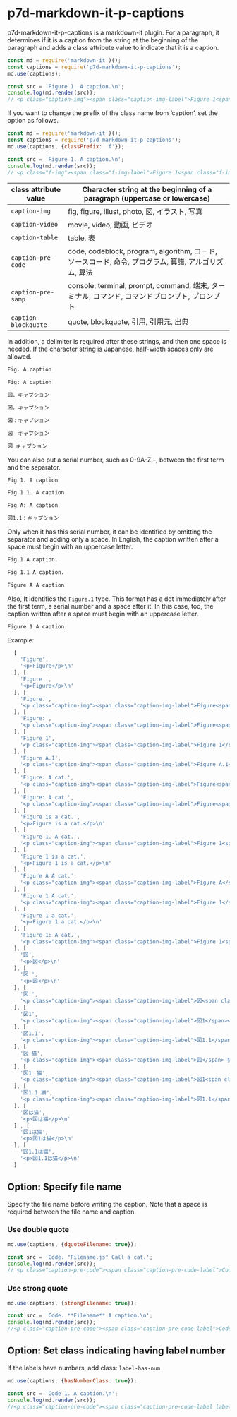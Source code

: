 # p7d-markdown-it-p-captions

p7d-markdown-it-p-captions is a markdown-it plugin. For a paragraph, it determines if it is a caption from the string at the beginning of the paragraph and adds a class attribute value to indicate that it is a caption.

```js
const md = require('markdown-it')();
const captions = require('p7d-markdown-it-p-captions');
md.use(captions);

const src = 'Figure 1. A caption.\n';
console.log(md.render(src));
// <p class="caption-img"><span class="caption-img-label">Figure 1<span class="caption-img-label-joint">.</span></span> A caption.</p>
```

If you want to change the prefix of the class name from ‘caption’, set the option as follows.

```js
const md = require('markdown-it')();
const captions = require('p7d-markdown-it-p-captions');
md.use(captions, {classPrefix: 'f'});

const src = 'Figure 1. A caption.\n';
console.log(md.render(src));
// <p class="f-img"><span class="f-img-label">Figure 1<span class="f-img-label-joint">.</span></span> A caption.</p>
```

| class attribute value | Character string at the beginning of a paragraph (uppercase or lowercase) |
| ---- | ---- |
| `caption-img` | fig, figure, illust, photo, 図, イラスト, 写真 |
| `caption-video` | movie, video, 動画, ビデオ |
| `caption-table` | table, 表 |
| `caption-pre-code` | code, codeblock, program, algorithm, コード, ソースコード, 命令, プログラム, 算譜, アルゴリズム, 算法 |
| `caption-pre-samp` | console, terminal, prompt, command, 端末, ターミナル, コマンド, コマンドプロンプト, プロンプト |
| `caption-blockquote` | quote, blockquote, 引用, 引用元, 出典 |

In addition, a delimiter is required after these strings, and then one space is needed. If the character string is Japanese, half-width spaces only are allowed.

```md
Fig. A caption

Fig: A caption

図．キャプション

図。キャプション

図：キャプション

図　キャプション

図 キャプション
```

You can also put a serial number, such as 0-9A-Z.-, between the first term and the separator.

```md
Fig 1. A caption

Fig 1.1. A caption

Fig A: A caption

図1.1：キャプション
```

Only when it has this serial number, it can be identified by omitting the separator and adding only a space. In English, the caption written after a space must begin with an uppercase letter.

```md
Fig 1 A caption.

Fig 1.1 A caption.

Figure A A caption
```

Also, It identifies the `Figure.1` type. This format has a dot immediately after the first term, a serial number and a space after it. In this case, too, the caption written after a space must begin with an uppercase letter.

```md
Figure.1 A caption.
```

Example:

```js
  [
    'Figure',
    '<p>Figure</p>\n'
  ], [
    'Figure ',
    '<p>Figure</p>\n'
  ], [
    'Figure.',
    '<p class="caption-img"><span class="caption-img-label">Figure<span class="caption-img-label-joint">.</span></span></p>\n'
  ], [
    'Figure:',
    '<p class="caption-img"><span class="caption-img-label">Figure<span class="caption-img-label-joint">:</span></span></p>\n'
  ], [
    'Figure 1',
    '<p class="caption-img"><span class="caption-img-label">Figure 1</span></p>\n'
  ], [
    'Figure A.1',
    '<p class="caption-img"><span class="caption-img-label">Figure A.1</span></p>\n'
  ], [
    'Figure. A cat.',
    '<p class="caption-img"><span class="caption-img-label">Figure<span class="caption-img-label-joint">.</span></span> A cat.</p>\n'
  ], [
    'Figure: A cat.',
    '<p class="caption-img"><span class="caption-img-label">Figure<span class="caption-img-label-joint">:</span></span> A cat.</p>\n'
  ], [
    'Figure is a cat.',
    '<p>Figure is a cat.</p>\n'
  ], [
    'Figure 1. A cat.',
    '<p class="caption-img"><span class="caption-img-label">Figure 1<span class="caption-img-label-joint">.</span></span> A cat.</p>\n'
  ], [
    'Figure 1 is a cat.',
    '<p>Figure 1 is a cat.</p>\n'
  ], [
    'Figure A A cat.',
    '<p class="caption-img"><span class="caption-img-label">Figure A</span> A cat.</p>\n'
  ], [
    'Figure 1 A cat.',
    '<p class="caption-img"><span class="caption-img-label">Figure 1</span> A cat.</p>\n'
  ], [
    'Figure 1 a cat.',
    '<p>Figure 1 a cat.</p>\n'
  ], [
    'Figure 1: A cat.',
    '<p class="caption-img"><span class="caption-img-label">Figure 1<span class="caption-img-label-joint">:</span></span> A cat.</p>\n'
  ], [
    '図',
    '<p>図</p>\n'
  ], [
    '図 ',
    '<p>図</p>\n'
  ], [
    '図.',
    '<p class="caption-img"><span class="caption-img-label">図<span class="caption-img-label-joint">.</span></span></p>\n'
  ], [
    '図1',
    '<p class="caption-img"><span class="caption-img-label">図1</span></p>\n'
  ], [
    '図1.1',
    '<p class="caption-img"><span class="caption-img-label">図1.1</span></p>\n'
  ], [
    '図 猫',
    '<p class="caption-img"><span class="caption-img-label">図</span> 猫</p>\n'
  ], [
    '図1　猫',
    '<p class="caption-img"><span class="caption-img-label">図1<span class="caption-img-label-joint">　</span></span>猫</p>\n'
  ], [
    '図1.1 猫',
    '<p class="caption-img"><span class="caption-img-label">図1.1</span> 猫</p>\n'
  ], [
    '図は猫',
    '<p>図は猫</p>\n'
  ] , [
    '図1は猫',
    '<p>図1は猫</p>\n'
  ], [
    '図1.1は猫',
    '<p>図1.1は猫</p>\n'
  ]
```

## Option: Specify file name

Specify the file name before writing the caption.
Note that a space is required between the file name and caption.

### Use double quote

```js
md.use(captions, {dquoteFilename: true});

const src = 'Code. "Filename.js" Call a cat.';
console.log(md.render(src));
// <p class="caption-pre-code"><span class="caption-pre-code-label">Code<span class="caption-pre-code-label-joint">.</span></span> <strong class="caption-pre-code-filename">Filename.js</strong> Call a cat.</p>\n
```

### Use strong quote

```js
md.use(captions, {strongFilename: true});

const src = 'Code. **Filename** A caption.\n';
console.log(md.render(src));
//<p class="caption-pre-code"><span class="caption-pre-code-label">Code<span class="caption-pre-code-label-joint">.</span></span> <strong class="caption-pre-code-filename">Filename.js</strong> Call a cat.</p>\n'
```

## Option: Set class indicating having label number

If the labels have numbers, add class: `label-has-num`

```js
md.use(captions, {hasNumberClass: true});

const src = 'Code 1. A caption.\n';
console.log(md.render(src));
//<p class="caption-pre-code"><span class="caption-pre-code-label label-has-num">Code 1<span class="caption-pre-code-label-joint">.</span></span> A caption.</p>\n'
```
